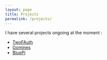 ```yaml
---
layout: page
title: Projects
permalink: /projects/
---
```


I have several projects ongoing at the moment :

- [TwoFAuth](https://github.com/m-rousse/2fauth)
- [Gomines](https://github.com/Minitel-Ismin/Gomines)
- [BluePi](/projects/bluepi)
